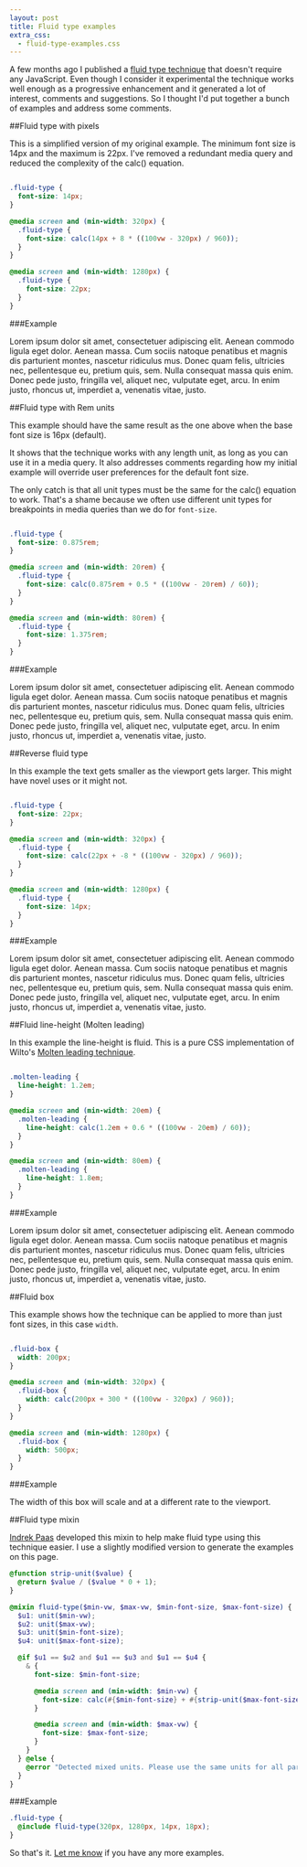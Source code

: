 ```yaml
---
layout: post
title: Fluid type examples
extra_css:
  - fluid-type-examples.css
---
```


A few months ago I published a [fluid type technique](/writing/precise-control-responsive-typography/) that doesn't require any JavaScript. Even though I consider it experimental the technique works well enough as a progressive enhancement and it generated a lot of interest, comments and suggestions. So I thought I'd put together a bunch of examples and address some comments.

##Fluid type with pixels

This is a simplified version of my original example. The minimum font size is 14px and the maximum is 22px. I've removed a redundant media query and reduced the complexity of the calc() equation.

```css

.fluid-type {
  font-size: 14px;
}

@media screen and (min-width: 320px) {
  .fluid-type {
    font-size: calc(14px + 8 * ((100vw - 320px) / 960));
  }
}

@media screen and (min-width: 1280px) {
  .fluid-type {
    font-size: 22px;
  }
}
```

###Example

<p class="example-1">Lorem ipsum dolor sit amet, consectetuer adipiscing elit. Aenean commodo ligula eget dolor. Aenean massa. Cum sociis natoque penatibus et magnis dis parturient montes, nascetur ridiculus mus. Donec quam felis, ultricies nec, pellentesque eu, pretium quis, sem. Nulla consequat massa quis enim. Donec pede justo, fringilla vel, aliquet nec, vulputate eget, arcu. In enim justo, rhoncus ut, imperdiet a, venenatis vitae, justo.</p>


##Fluid type with Rem units

This example should have the same result as the one above when the base font size is 16px (default).

It shows that the technique works with any length unit, as long as you can use it in a media query. It also addresses comments regarding how my initial example will override user preferences for the default font size.

The only catch is that all unit types must be the same for the calc() equation to work. That's a shame because we often use different unit types for breakpoints in media queries than we do for `font-size`.


```css

.fluid-type {
  font-size: 0.875rem;
}

@media screen and (min-width: 20rem) {
  .fluid-type {
    font-size: calc(0.875rem + 0.5 * ((100vw - 20rem) / 60));
  }
}

@media screen and (min-width: 80rem) {
  .fluid-type {
    font-size: 1.375rem;
  }
}

```

###Example

<p class="example-2">Lorem ipsum dolor sit amet, consectetuer adipiscing elit. Aenean commodo ligula eget dolor. Aenean massa. Cum sociis natoque penatibus et magnis dis parturient montes, nascetur ridiculus mus. Donec quam felis, ultricies nec, pellentesque eu, pretium quis, sem. Nulla consequat massa quis enim. Donec pede justo, fringilla vel, aliquet nec, vulputate eget, arcu. In enim justo, rhoncus ut, imperdiet a, venenatis vitae, justo.</p>

##Reverse fluid type

In this example the text gets smaller as the viewport gets larger. This might have novel uses or it might not.

```css

.fluid-type {
  font-size: 22px;
}

@media screen and (min-width: 320px) {
  .fluid-type {
    font-size: calc(22px + -8 * ((100vw - 320px) / 960));
  }
}

@media screen and (min-width: 1280px) {
  .fluid-type {
    font-size: 14px;
  }
}

```
###Example

<p class="example-3">Lorem ipsum dolor sit amet, consectetuer adipiscing elit. Aenean commodo ligula eget dolor. Aenean massa. Cum sociis natoque penatibus et magnis dis parturient montes, nascetur ridiculus mus. Donec quam felis, ultricies nec, pellentesque eu, pretium quis, sem. Nulla consequat massa quis enim. Donec pede justo, fringilla vel, aliquet nec, vulputate eget, arcu. In enim justo, rhoncus ut, imperdiet a, venenatis vitae, justo.</p>


##Fluid line-height (Molten leading)

In this example the line-height is fluid. This is a pure CSS implementation of Wilto's [Molten leading technique](https://github.com/Wilto/Molten-Leading).

```css

.molten-leading {
  line-height: 1.2em;
}

@media screen and (min-width: 20em) {
  .molten-leading {
    line-height: calc(1.2em + 0.6 * ((100vw - 20em) / 60));
  }
}

@media screen and (min-width: 80em) {
  .molten-leading {
    line-height: 1.8em;
  }
}

```
###Example

<p class="example-4">Lorem ipsum dolor sit amet, consectetuer adipiscing elit. Aenean commodo ligula eget dolor. Aenean massa. Cum sociis natoque penatibus et magnis dis parturient montes, nascetur ridiculus mus. Donec quam felis, ultricies nec, pellentesque eu, pretium quis, sem. Nulla consequat massa quis enim. Donec pede justo, fringilla vel, aliquet nec, vulputate eget, arcu. In enim justo, rhoncus ut, imperdiet a, venenatis vitae, justo.</p>


##Fluid box

This example shows how the technique can be applied to more than just font sizes, in this case `width`.

```css

.fluid-box {
  width: 200px;
}

@media screen and (min-width: 320px) {
  .fluid-box {
    width: calc(200px + 300 * ((100vw - 320px) / 960));
  }
}

@media screen and (min-width: 1280px) {
  .fluid-box {
    width: 500px;
  }
}

```
###Example

<p class="example-5">The width of this box will scale and at a different rate to the viewport.</p>

##Fluid type mixin

[Indrek Paas](https://twitter.com/indrekpaas) developed this mixin to help make fluid type using this technique easier. I use a slightly modified version to generate the examples on this page.

```scss
@function strip-unit($value) {
  @return $value / ($value * 0 + 1);
}

@mixin fluid-type($min-vw, $max-vw, $min-font-size, $max-font-size) {
  $u1: unit($min-vw);
  $u2: unit($max-vw);
  $u3: unit($min-font-size);
  $u4: unit($max-font-size);

  @if $u1 == $u2 and $u1 == $u3 and $u1 == $u4 {
    & {
      font-size: $min-font-size;

      @media screen and (min-width: $min-vw) {
        font-size: calc(#{$min-font-size} + #{strip-unit($max-font-size - $min-font-size)} * ((100vw - #{$min-vw}) / #{strip-unit($max-vw - $min-vw)}));
      }

      @media screen and (min-width: $max-vw) {
        font-size: $max-font-size;
      }
    }
  } @else {
    @error "Detected mixed units. Please use the same units for all parameters.";
  }
}
```

###Example

```scss
.fluid-type {
  @include fluid-type(320px, 1280px, 14px, 18px);
}
```

So that's it. [Let me know](https://twitter.com/MikeRiethmuller) if you have any more examples.

